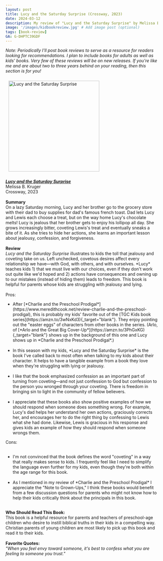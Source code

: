```yaml
---
layout: post
title: Lucy and the Saturday Surprise (Crossway, 2023)
date: 2024-03-12
description: My review of "Lucy and the Saturday Surprise" by Melissa B. Kruger.
image: '/images/kidbookreview.jpg' # Add image post (optional)
tags: [book-review]
GA: G-DHPTC39GDF
---
```


*Note: Periodically I'll post book reviews to serve as a resource for readers looking for recommendations. I plan to include books for adults as well as kids' books. Very few of these reviews will be on new releases. If you're like me and are about two to three years behind on your reading, then this section is for you!* 

<p align="center">

<a href="https://amzn.to/48TsrGq" target="blank"><img src="meredithcook.github.io/images/lucycover.jpg" alt="Lucy and the Saturday Surprise" style="width:300px;height:300px;padding:10px" align="center"></a></p>
<p>
<b><a href= "https://amzn.to/48TsrGq" target= "blank"><i>Lucy and the Saturday Surprise</i></a></b>
<br> 
Melissa B. Kruger
<br>
Crossway, 2023
<br>
<br>
<b>Summary</b>
<br>
    On a lazy Saturday morning, Lucy and her brother go to the grocery store with their dad to buy supplies for dad's famous french toast. Dad lets Lucy and Lewis each choose a treat, but on the way home Lucy's chocolate melts! Lucy is jealous that her brother gets to enjoy his lollipop all day. She grows increasingly bitter, coveting Lewis's treat and eventually sneaks a bite of it. As she tries to hide her actions, she learns an important lesson about jealousy, confession, and forgiveness.
<br>
<br>
<b>Review</b>
<br>
<i>Lucy and the Saturday Surprise</i> illustrates to kids the toll that jealousy and coveting take on us. Left unchecked, covetous desires affect every relationship we have—with God, with others, and with ourselves. *Lucy* teaches kids 1) that we must live with our choices, even if they don't work out quite like we'd hoped and 2) actions have consequences and owning up to our mistakes (instead of hiding them) leads to freedom. This book is helpful for parents whose kids are struggling with jealousy and lying.
<br>
<br>
Pros:
<ul>
<li>After [*Charlie and the Preschool Prodigal*](https://www.meredithcook.net/review-charlie-and-the-preschool-prodigal), this is probably my kids' favorite out of the [TGC Kids book series](https://amzn.to/3wNxKd3){_target="blank"}. They enjoy pointing out the "easter eggs" of characters from other books in the series. (Arlo, of [*Arlo and the Great Big Cover-Up*](https://amzn.to/3PhGxKG){_target="blank"} shows up in the background of this one and Lucy shows up in *Charlie and the Preschool Prodigal*.)</li> 
<br>
<li>In this season with my kids, *Lucy and the Saturday Surprise* is the book I've called back to most often when talking to my kids about their character. It helps to have a tangible example from a book they love when they're struggling with lying or jealousy.</li> 
<br>
<li>I like that the book emphasized confession as an important part of turning from coveting—and not just confession to God but confession to the person you wronged through your coveting. There is freedom in bringing sin to light in the community of fellow believers. </li> 
<br>
<li>I appreciate that these books also show positive examples of how we should respond when someone does something wrong. For example, Lucy's dad helps her understand her own actions, graciously corrects her, and encourages her to do the right thing by confessing to Lewis what she had done. Likewise, Lewis is gracious in his response and gives kids an example of how they should respond when someone wrongs them.</li> 
</ul>
Cons:
<br>
<br>
<ul>
<li>I'm not convinced that the book defines the word "coveting" in a way that really makes sense to kids. I frequently feel like I need to simplify the language even further for my kids, even though they're both within the age range for this book.</li>
<br>
<li>As I mentioned in my review of *Charlie and the Preschool Prodigal* I appreciate the "Note to Grown-Ups," I think these books would benefit from a few discussion questions for parents who might not know how to help their kids critically think about the principals in this book.</li>
</ul> 
<br>
<b>Who Should Read This Book:</b>
<br>
	This book is a helpful resource for parents and teachers of preschool-age children who desire to instill biblical truths in their kids in a compelling way. Christian parents of young children are most likely to pick up this book and read it to their kids.
<br>
<br>
<b>Favorite Quotes:</b>
<br>
<i>"When you feel envy toward someone, it's best to confess what you are feeling to someone you trust."</i>
<br>
